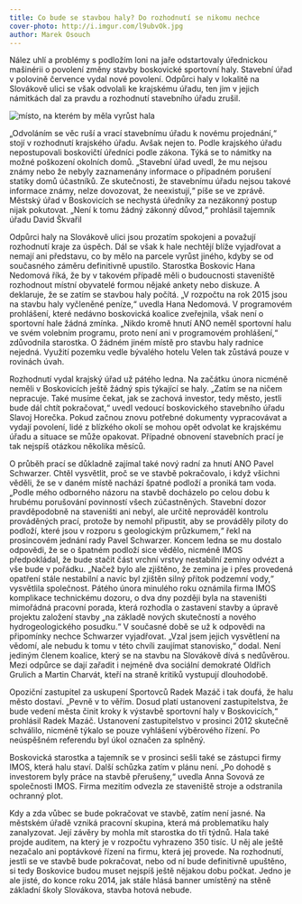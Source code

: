 ```yaml
---
title: Co bude se stavbou haly? Do rozhodnutí se nikomu nechce
cover-photo: http://i.imgur.com/l9ubvOk.jpg
author: Marek Osouch
---
```


Nález uhlí a problémy s podložím loni na jaře odstartovaly úřednickou mašinérii o povolení změny stavby boskovické sportovní haly. Stavební úřad v polovině července vydal nové povolení. Odpůrci haly v lokalitě na Slovákově ulici se však odvolali ke krajskému úřadu, ten jim v jejich námitkách dal za pravdu a rozhodnutí stavebního úřadu zrušil.

<img src="http://i.imgur.com/l9ubvOk.jpg" alt="místo, na kterém by měla vyrůst hala" class="img-responsive">

„Odvoláním se věc ruší a vrací stavebnímu úřadu k novému projednání,“ stojí v rozhodnutí krajského úřadu. Avšak nejen to. Podle krajského úřadu nepostupovali boskovičtí úředníci podle zákona. Týká se to námitky na možné poškození okolních domů. „Stavební úřad uvedl, že mu nejsou známy nebo že nebyly zaznamenány informace o případném porušení statiky domů účastníků. Ze skutečnosti, že stavebnímu úřadu nejsou takové informace známy, nelze dovozovat, že neexistují,“ píše se ve zprávě. Městský úřad v Boskovicích se nechystá úředníky za nezákonný postup nijak pokutovat. „Není k tomu žádný zákonný důvod,“ prohlásil tajemník úřadu David Škvařil

Odpůrci haly na Slovákově ulici jsou prozatím spokojeni a považují rozhodnutí kraje za úspěch. Dál se však k hale nechtějí blíže vyjadřovat a nemají ani představu, co by mělo na parcele vyrůst jiného, kdyby se od současného záměru definitivně upustilo. Starostka Boskovic Hana Nedomová říká, že by v takovém případě měli o budoucnosti staveniště rozhodnout místní obyvatelé formou nějaké ankety nebo diskuze. A deklaruje, že se zatím se stavbou haly počítá. „V rozpočtu na rok 2015 jsou na stavbu haly vyčleněné peníze,“ uvedla Hana Nedomová. V programovém prohlášení, které nedávno boskovická koalice zveřejnila, však není o sportovní hale žádná zmínka. „Nikdo kromě hnutí ANO neměl sportovní halu ve svém volebním programu, proto není ani v programovém prohlášení,“ zdůvodnila starostka. O žádném jiném místě pro stavbu haly radnice nejedná. Využití pozemku vedle bývalého hotelu Velen tak zůstává pouze v rovinách úvah.

Rozhodnutí vydal krajský úřad už pátého ledna. Na začátku února nicméně neměli v Boskovicích ještě žádný spis týkající se haly. „Zatím se na ničem nepracuje. Také musíme čekat, jak se zachová investor, tedy město, jestli bude dál chtít pokračovat,“ uvedl vedoucí boskovického stavebního úřadu Slavoj Horečka. Pokud začnou znovu potřebné dokumenty vypracovávat a vydají povolení, lidé z blízkého okolí se mohou opět odvolat ke krajskému úřadu a situace se může opakovat. Případné obnovení stavebních prací je tak nejspíš otázkou několika měsíců. 

O průběh prací se důkladně zajímal také nový radní za hnutí ANO Pavel Schwarzer. Chtěl vysvětlit, proč se ve stavbě pokračovalo, i když všichni věděli, že se v daném místě nachází špatné podloží a proniká tam voda. „Podle mého odborného názoru na stavbě docházelo po celou dobu k hrubému porušování povinností všech zúčastněných. Stavební dozor pravděpodobně na staveništi ani nebyl, ale určitě neprováděl kontrolu prováděných prací, protože by nemohl připustit, aby se prováděly piloty do podloží, které jsou v rozporu s geologickým průzkumem,“ řekl na prosincovém jednání rady Pavel Schwarzer. Koncem ledna se mu dostalo odpovědi, že se o špatném podloží sice vědělo, nicméně IMOS předpokládal, že bude stačit část vrchní vrstvy nestabilní zeminy odvézt a vše bude v pořádku. „Načež bylo ale zjištěno, že zemina je i přes provedená opatření stále nestabilní a navíc byl zjištěn silný přítok podzemní vody,“ vysvětlila společnost. Pátého února minulého roku oznámila firma IMOS komplikace technickému dozoru, o dva dny později byla na staveništi mimořádná pracovní porada, která rozhodla o zastavení stavby a úpravě projektu založení stavby „na základě nových skutečností a nového hydrogeologického posudku.“ V současné době se už k odpovědi na připomínky nechce Schwarzer vyjadřovat. „Vzal jsem jejich vysvětlení na vědomí, ale nebudu k tomu v této chvíli zaujímat stanovisko,“ dodal. Není jediným členem koalice, který se na stavbu na Slovákově dívá s nedůvěrou. Mezi odpůrce se dají zařadit i nejméně dva sociální demokraté Oldřich Grulich a Martin Charvát, kteří na straně kritiků vystupují dlouhodobě.

Opoziční zastupitel za uskupení Sportovců Radek Mazáč i tak doufá, že halu město dostaví. „Pevně v to věřím. Dosud platí ustanovení zastupitelstva, že bude vedení města činit kroky k výstavbě sportovní haly v Boskovicích,“ prohlásil Radek Mazáč. Ustanovení zastupitelstvo v prosinci 2012 skutečně schválilo, nicméně týkalo se pouze vyhlášení výběrového řízení. Po neúspěšném referendu byl úkol označen za splněný. 

Boskovická starostka a tajemník se v prosinci sešli také se zástupci firmy IMOS, která halu staví. Další schůzka zatím v plánu není. „Po dohodě s investorem byly práce na stavbě přerušeny,“ uvedla Anna Sovová ze společnosti IMOS. Firma mezitím odvezla ze staveniště stroje a odstranila ochranný plot.

Kdy a zda vůbec se bude pokračovat ve stavbě, zatím není jasné. Na městském úřadě vzniká pracovní skupina, která má problematiku haly zanalyzovat. Její závěry by mohla mít starostka do tří týdnů. Hala také projde auditem, na který je v rozpočtu vyhrazeno 350 tisíc. U něj ale ještě nezačalo ani poptávkové řízení na firmu, která jej provede. Na rozhodnutí, jestli se ve stavbě bude pokračovat, nebo od ní bude definitivně upuštěno, si tedy Boskovice budou muset nejspíš ještě nějakou dobu počkat. Jedno je ale jisté, do konce roku 2014, jak stále hlásá banner umístěný na stěně základní školy Slovákova, stavba hotová nebude.